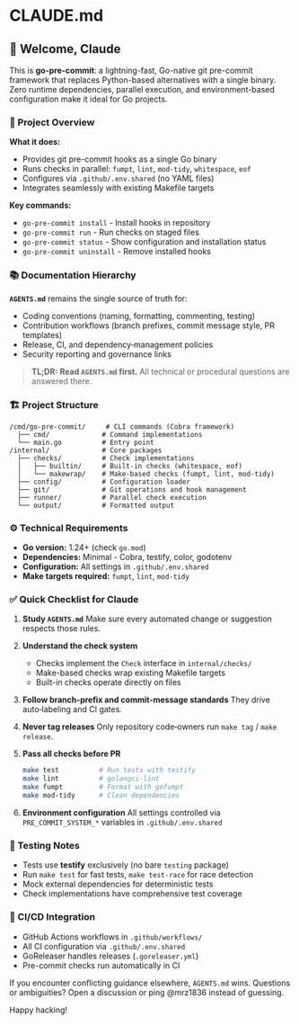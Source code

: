 # CLAUDE.md

## 🤖 Welcome, Claude

This is **go-pre-commit**: a lightning-fast, Go-native git pre-commit framework that replaces Python-based alternatives with a single binary. Zero runtime dependencies, parallel execution, and environment-based configuration make it ideal for Go projects.

### 🎯 Project Overview

**What it does:**
- Provides git pre-commit hooks as a single Go binary
- Runs checks in parallel: `fumpt`, `lint`, `mod-tidy`, `whitespace`, `eof`
- Configures via `.github/.env.shared` (no YAML files)
- Integrates seamlessly with existing Makefile targets

**Key commands:**
- `go-pre-commit install` - Install hooks in repository
- `go-pre-commit run` - Run checks on staged files
- `go-pre-commit status` - Show configuration and installation status
- `go-pre-commit uninstall` - Remove installed hooks

### 📚 Documentation Hierarchy

**`AGENTS.md`** remains the single source of truth for:
* Coding conventions (naming, formatting, commenting, testing)
* Contribution workflows (branch prefixes, commit message style, PR templates)
* Release, CI, and dependency‑management policies
* Security reporting and governance links

> **TL;DR:** **Read `AGENTS.md` first.**
> All technical or procedural questions are answered there.

### 🏗️ Project Structure

```
/cmd/go-pre-commit/     # CLI commands (Cobra framework)
  ├── cmd/             # Command implementations
  └── main.go          # Entry point
/internal/             # Core packages
  ├── checks/          # Check implementations
  │   ├── builtin/     # Built-in checks (whitespace, eof)
  │   └── makewrap/    # Make-based checks (fumpt, lint, mod-tidy)
  ├── config/          # Configuration loader
  ├── git/             # Git operations and hook management
  ├── runner/          # Parallel check execution
  └── output/          # Formatted output
```

### ⚙️ Technical Requirements

- **Go version:** 1.24+ (check `go.mod`)
- **Dependencies:** Minimal - Cobra, testify, color, godotenv
- **Configuration:** All settings in `.github/.env.shared`
- **Make targets required:** `fumpt`, `lint`, `mod-tidy`

### ✅ Quick Checklist for Claude

1. **Study `AGENTS.md`**
   Make sure every automated change or suggestion respects those rules.

2. **Understand the check system**
   - Checks implement the `Check` interface in `internal/checks/`
   - Make-based checks wrap existing Makefile targets
   - Built-in checks operate directly on files

3. **Follow branch‑prefix and commit‑message standards**
   They drive auto‑labeling and CI gates.

4. **Never tag releases**
   Only repository code‑owners run `make tag` / `make release`.

5. **Pass all checks before PR**
   ```bash
   make test          # Run tests with testify
   make lint          # golangci-lint
   make fumpt         # Format with gofumpt
   make mod-tidy      # Clean dependencies
   ```

6. **Environment configuration**
   All settings controlled via `PRE_COMMIT_SYSTEM_*` variables in `.github/.env.shared`

### 🧪 Testing Notes

- Tests use **testify** exclusively (no bare `testing` package)
- Run `make test` for fast tests, `make test-race` for race detection
- Mock external dependencies for deterministic tests
- Check implementations have comprehensive test coverage

### 🚀 CI/CD Integration

- GitHub Actions workflows in `.github/workflows/`
- All CI configuration via `.github/.env.shared`
- GoReleaser handles releases (`.goreleaser.yml`)
- Pre-commit checks run automatically in CI

If you encounter conflicting guidance elsewhere, `AGENTS.md` wins.
Questions or ambiguities? Open a discussion or ping @mrz1836 instead of guessing.

Happy hacking!
